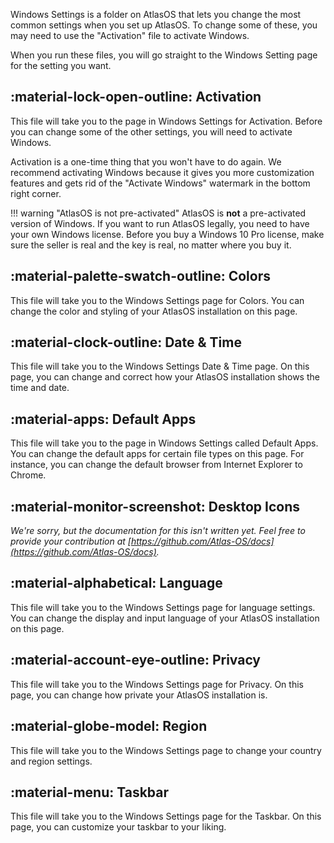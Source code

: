 Windows Settings is a folder on AtlasOS that lets you change the most common settings when you set up AtlasOS. To change some of these, you may need to use the "Activation" file to activate Windows.

When you run these files, you will go straight to the Windows Setting page for the setting you want.

## :material-lock-open-outline: Activation

This file will take you to the page in Windows Settings for Activation. Before you can change some of the other settings, you will need to activate Windows. 

Activation is a one-time thing that you won't have to do again. We recommend activating Windows because it gives you more customization features and gets rid of the "Activate Windows" watermark in the bottom right corner.

!!! warning "AtlasOS is not pre-activated"
    AtlasOS is **not** a pre-activated version of Windows. If you want to run AtlasOS legally, you need to have your own Windows license. Before you buy a Windows 10 Pro license, make sure the seller is real and the key is real, no matter where you buy it.

## :material-palette-swatch-outline: Colors

This file will take you to the Windows Settings page for Colors. You can change the color and styling of your AtlasOS installation on this page.

## :material-clock-outline: Date & Time

This file will take you to the Windows Settings Date & Time page. On this page, you can change and correct how your AtlasOS installation shows the time and date.

## :material-apps: Default Apps

This file will take you to the page in Windows Settings called Default Apps. You can change the default apps for certain file types on this page. For instance, you can change the default browser from Internet Explorer to Chrome.

## :material-monitor-screenshot: Desktop Icons

*We're sorry, but the documentation for this isn't written yet. Feel free to provide your contribution at [https://github.com/Atlas-OS/docs](https://github.com/Atlas-OS/docs).*

## :material-alphabetical: Language

This file will take you to the Windows Settings page for language settings. You can change the display and input language of your AtlasOS installation on this page.

## :material-account-eye-outline: Privacy

This file will take you to the Windows Settings page for Privacy. On this page, you can change how private your AtlasOS installation is.

## :material-globe-model: Region

This file will take you to the Windows Settings page to change your country and region settings.

## :material-menu: Taskbar

This file will take you to the Windows Settings page for the Taskbar. On this page, you can customize your taskbar to your liking.